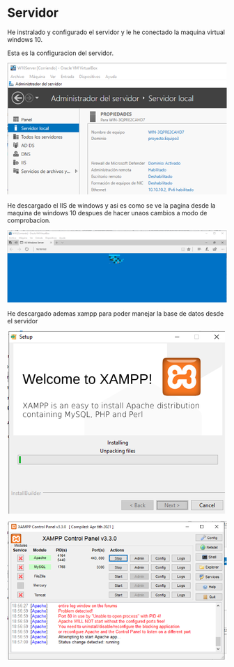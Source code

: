 # Servidor
He instralado y configurado el servidor y le he conectado la maquina virtual windows 10.


Esta es la configuracion del servidor.

![servidor](Imagenes/serverconf.png "ServerConf")

He descargado el IIS de windows y asi es como se ve la pagina desde la maquina de windows 10
despues de hacer unaos cambios a modo de comprobacion.

![pruebapag](Imagenes/Conexion.png "Conexion")

He descargado ademas xampp para poder manejar la base de datos desde el servidor

![xampp](Imagenes//xampp.png "Xampp")

![pruebapag](Imagenes/menuXampp.png "XamppMenu")